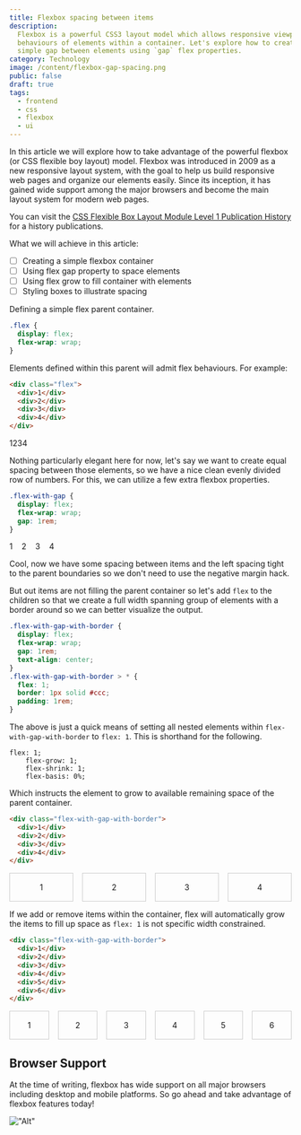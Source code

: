 ```yaml
---
title: Flexbox spacing between items
description:
  Flexbox is a powerful CSS3 layout model which allows responsive viewport
  behaviours of elements within a container. Let's explore how to create a
  simple gap between elements using `gap` flex properties.
category: Technology
image: /content/flexbox-gap-spacing.png
public: false
draft: true
tags:
  - frontend
  - css
  - flexbox
  - ui
---
```


In this article we will explore how to take advantage of the powerful flexbox
(or CSS flexible boy layout) model. Flexbox was introduced in 2009 as a new
responsive layout system, with the goal to help us build responsive web pages
and organize our elements easily. Since its inception, it has gained wide
support among the major browsers and become the main layout system for modern
web pages.

You can visit the
[CSS Flexible Box Layout Module Level 1 Publication History](https://www.w3.org/standards/history/css-flexbox-1)
for a history publications.

What we will achieve in this article:

- [ ] Creating a simple flexbox container
- [ ] Using flex gap property to space elements
- [ ] Using flex grow to fill container with elements
- [ ] Styling boxes to illustrate spacing

Defining a simple flex parent container.

```scss
.flex {
  display: flex;
  flex-wrap: wrap;
}
```

<style>
.flex {
  display: flex;
  flex-wrap: wrap;
}
</style>

Elements defined within this parent will admit flex behaviours. For example:

```html
<div class="flex">
  <div>1</div>
  <div>2</div>
  <div>3</div>
  <div>4</div>
</div>
```

<div class="flex">

  <div>1</div>
  <div>2</div>
  <div>3</div>
  <div>4</div>

</div>

Nothing particularly elegant here for now, let's say we want to create equal
spacing between those elements, so we have a nice clean evenly divided row of
numbers. For this, we can utilize a few extra flexbox properties.

```scss
.flex-with-gap {
  display: flex;
  flex-wrap: wrap;
  gap: 1rem;
}
```

<style>
.flex-with-gap {
  display: flex;
  flex-wrap: wrap;
  gap: 1rem;
  text-align: center;
}
</style>

<div class="flex-with-gap">
    <div>1</div>
    <div>2</div>
    <div>3</div>
    <div>4</div>
</div>

Cool, now we have some spacing between items and the left spacing tight to the
parent boundaries so we don't need to use the negative margin hack.

But out items are not filling the parent container so let's add `flex` to the
children so that we create a full width spanning group of elements with a border
around so we can better visualize the output.

```scss
.flex-with-gap-with-border {
  display: flex;
  flex-wrap: wrap;
  gap: 1rem;
  text-align: center;
}
.flex-with-gap-with-border > * {
  flex: 1;
  border: 1px solid #ccc;
  padding: 1rem;
}
```

<style>
.flex-with-gap-with-border {
  display: flex;
  flex-wrap: wrap;
  text-align: center;
  gap: 1rem;
}
.flex-with-gap-with-border > * {
    flex: 1;
    border: 1px solid #ccc;
    padding: 1rem;
}
</style>

The above is just a quick means of setting all nested elements within
`flex-with-gap-with-border` to `flex: 1`. This is shorthand for the following.

```text
flex: 1;
    flex-grow: 1;
    flex-shrink: 1;
    flex-basis: 0%;
```

Which instructs the element to grow to available remaining space of the parent
container.

```html
<div class="flex-with-gap-with-border">
  <div>1</div>
  <div>2</div>
  <div>3</div>
  <div>4</div>
</div>
```

<div class="flex-with-gap-with-border">
    <div>1</div>
    <div>2</div>
    <div>3</div>
    <div>4</div>
</div>

If we add or remove items within the container, flex will automatically grow the
items to fill up space as `flex: 1` is not specific width constrained.

```html
<div class="flex-with-gap-with-border">
  <div>1</div>
  <div>2</div>
  <div>3</div>
  <div>4</div>
  <div>5</div>
  <div>6</div>
</div>
```

<div class="flex-with-gap-with-border">
    <div>1</div>
    <div>2</div>
    <div>3</div>
    <div>4</div>
    <div>5</div>
    <div>6</div>
</div>

## Browser Support

At the time of writing, flexbox has wide support on all major browsers including
desktop and mobile platforms. So go ahead and take advantage of flexbox features
today!

!["Alt"](content/2023-01-15-14-43-42.png)
